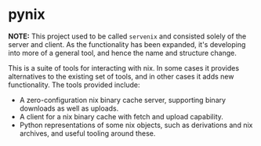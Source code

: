 # pynix

**NOTE:** This project used to be called `servenix` and consisted
  solely of the server and client. As the functionality has been
  expanded, it's developing into more of a general tool, and hence the
  name and structure change.

This is a suite of tools for interacting with nix. In some cases it
provides alternatives to the existing set of tools, and in other cases
it adds new functionality. The tools provided include:

* A zero-configuration nix binary cache server, supporting binary
  downloads as well as uploads.
* A client for a nix binary cache with fetch and upload capability.
* Python representations of some nix objects, such as derivations and
  nix archives, and useful tooling around these.
